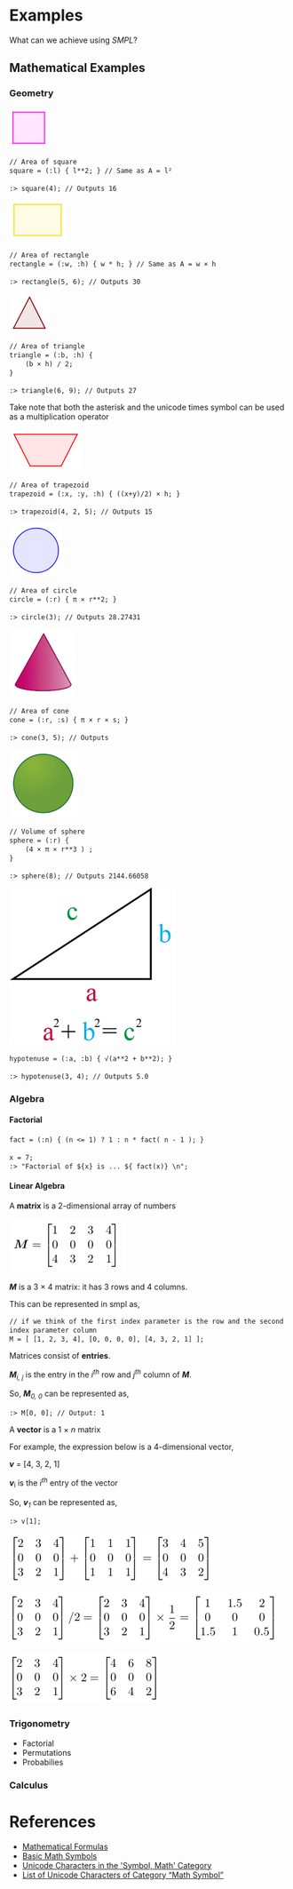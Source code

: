 # Examples

What can we achieve using _SMPL_?



## Mathematical Examples



### Geometry

![Square Shape](/.attachments/quadrado.png)

```
// Area of square
square = (:l) { l**2; } // Same as A = l²

:> square(4); // Outputs 16
```
![Rectangle Shape](/.attachments/retangulo.png)

```
// Area of rectangle
rectangle = (:w, :h) { w * h; } // Same as A = w × h

:> rectangle(5, 6); // Outputs 30
```

![Triangle](/.attachments/triangulo.png)
```
// Area of triangle
triangle = (:b, :h) {
    (b × h) / 2;
}

:> triangle(6, 9); // Outputs 27
```
Take note that both the asterisk and the unicode times symbol can be used as a multiplication operator

![Trapezoid](/.attachments/trapezio.png)

```
// Area of trapezoid
trapezoid = (:x, :y, :h) { ((x+y)/2) × h; }

:> trapezoid(4, 2, 5); // Outputs 15
```

![Circle](/.attachments/circulo.png)

```
// Area of circle
circle = (:r) { π × r**2; }

:> circle(3); // Outputs 28.27431
```

![Cone](/.attachments/cone.png)

```
// Area of cone
cone = (:r, :s) { π × r × s; }

:> cone(3, 5); // Outputs
```

![Sphere](/.attachments/esfera.png)
```
// Volume of sphere
sphere = (:r) {
    (4 × π × r**3 ) ;
}

:> sphere(8); // Outputs 2144.66058

```

![Pythagoras Theorem](/.attachments/pythagoras-theorem.png)

```
hypotenuse = (:a, :b) { √(a**2 + b**2); }

:> hypotenuse(3, 4); // Outputs 5.0
```

### Algebra

#### Factorial

```
fact = (:n) { (n <= 1) ? 1 : n * fact( n - 1 ); }

x = 7;
:> "Factorial of ${x} is ... ${ fact(x)} \n";
```


#### Linear Algebra

A **matrix** is a 2-dimensional array of numbers

![3 x 4 Matrix](/.attachments/3x4-matrix.png)

_**M**_ is a 3 × 4 matrix: it has 3 rows and 4 columns.

This can be represented in smpl as,

```
// if we think of the first index parameter is the row and the second index parameter column
M = [ [1, 2, 3, 4], [0, 0, 0, 0], [4, 3, 2, 1] ];
```

Matrices consist of **entries**.

_**M**<sub>i, j</sub>_ is the entry in the _i<sup>th</sup>_ row and _j<sup>th</sup>_ column of _**M**_.

So, _**M**<sub>0, 0</sub>_ can be represented as,

```
:> M[0, 0]; // Output: 1
```

A **vector** is a 1 × _n_ matrix

For example, the expression below is a 4-dimensional vector,

_**v**_ = [4, 3, 2, 1]

_**v**_<sub>i</sub> is the _i<sup>th</sup>_ entry of the vector

So, _**v**<sub>1</sub>_ can be represented as,

```
:> v[1];
```

![Matrix Addition](/.attachments/matrix-addition.png)

![Scalar Division](/.attachments/scalar-division.png)

![Scalar Multiplication](/.attachments/scalar-multiplication.png)

### Trigonometry


 - Factorial
 - Permutations
 - Probabilies

### Calculus


# References

 - [Mathematical Formulas](https://www.matematica.pt/en/useful/math-formulas.php)
 - [Basic Math Symbols](https://www.rapidtables.com/math/symbols/Basic_Math_Symbols.html)
 - [Unicode Characters in the 'Symbol, Math' Category](https://www.fileformat.info/info/unicode/category/Sm/list.htm)
 - [List of Unicode Characters of Category “Math Symbol”](https://www.compart.com/en/unicode/category/Sm)